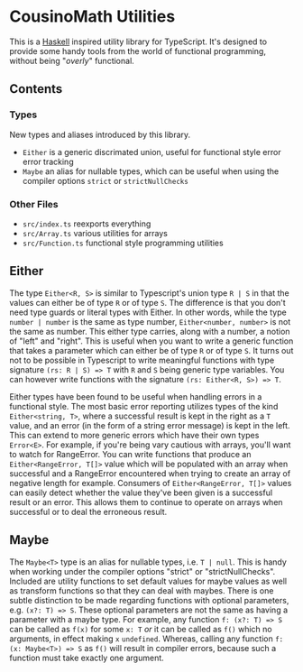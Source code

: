 # CousinoMath Utilities #

This is a [Haskell](https://www.haskell.org/) inspired utility
library for TypeScript. It's designed to provide some handy tools
from the world of functional programming, without being "*overly*"
functional.

## Contents ##

### Types ###

New types and aliases introduced by this library.

* `Either` is a generic discrimated union, useful for functional
  style error error tracking
* `Maybe` an alias for nullable types, which can be useful when
  using the compiler options `strict` or `strictNullChecks`

### Other Files ###

* `src/index.ts` reexports everything
* `src/Array.ts` various utilities for arrays
* `src/Function.ts` functional style programming utilities

## Either ##

The type `Either<R, S>` is similar to Typescript's union type
`R | S` in that the values can either be of type `R` or of type
`S`. The difference is that you don't need type guards or literal
types with Either. In other words, while the type
`number | number` is the same as type number,
`Either<number, number>` is not the same as number.
This either type carries, along with a number, a notion
of "left" and "right". This is useful when you want to write a
generic function that takes a parameter which can either be of
type `R` or of type `S`. It turns out not to be possible in
Typescript to write meaningful functions with type signature
`(rs: R | S) => T` with `R` and `S` being generic type variables.
You can however write functions with the signature
`(rs: Either<R, S>) => T`.

Either types have been found to be useful when handling errors
in a functional style. The most basic error reporting utilizes
types of the kind `Either<string, T>`, where a successful result
is kept in the right as a `T` value, and an error (in the form of
a string error message) is kept in the left. This can extend to
more generic errors which have their own types `Error<E>`. For
example, if you're being vary cautious with arrays, you'll want
to watch for RangeError. You can write functions that produce
an `Either<RangeError, T[]>` value which will be populated with
an array when successful and a RangeError encountered when
trying to create an array of negative length for example. Consumers
of `Either<RangeError, T[]>` values can easily detect whether the
value they've been given is a successful result or an error. This
allows them to continue to operate on arrays when successful or to
deal the erroneous result.

## Maybe ##

The `Maybe<T>` type is an alias for nullable types, i.e.
`T | null`. This is handy when working under the compiler options
"strict" or "strictNullChecks". Included are utility functions to
set default values for maybe values as well as transform functions
so that they can deal with maybes. There is one subtle distinction
to be made regarding functions with optional parameters, e.g.
`(x?: T) => S`. These optional parameters are not the same as
having a parameter with a maybe type. For example, any function
`f: (x?: T) => S` can be called as `f(x)` for some `x: T` *or* it
can be called as `f()` which no arguments, in effect making `x`
`undefined`. Whereas, calling any function `f: (x: Maybe<T>) => S`
as `f()` will result in compiler errors, because such a function
must take exactly one argument.

